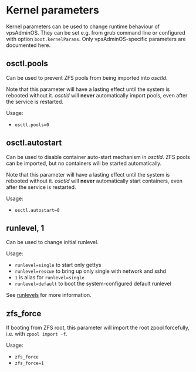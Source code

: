 # Kernel parameters
Kernel parameters can be used to change runtime behaviour of vpsAdminOS. They
can be set e.g. from grub command line or configured with option
`boot.kernelParams`. Only vpsAdminOS-specific parameters are documented here.

## osctl.pools
Can be used to prevent ZFS pools from being imported into *osctld*.

Note that this parameter will have a lasting effect until the system is rebooted
without it. *osctld* will **never** automatically import pools, even after
the service is restarted.

Usage:

- `osctl.pools=0`

## osctl.autostart
Can be used to disable container auto-start mechanism in *osctld*. ZFS pools
can be imported, but no containers will be started automatically.

Note that this parameter will have a lasting effect until the system is rebooted
without it. *osctld* will **never** automatically start containers, even after
the service is restarted.

Usage:

- `osctl.autostart=0`

## runlevel, 1
Can be used to change initial runlevel.

Usage:

- `runlevel=single` to start only gettys
- `runlevel=rescue` to bring up only single with network and sshd
- `1` is alias for `runlevel=single`
- `runlevel=default` to boot the system-configured default runlevel

See [runlevels](runlevels.md) for more information.

## zfs\_force
If booting from ZFS root, this parameter will import the root zpool forcefully,
i.e. with `zpool import -f`.

Usage:

- `zfs_force`
- `zfs_force=1`
